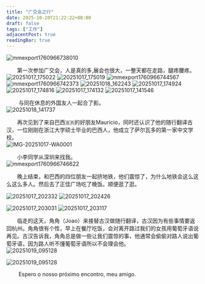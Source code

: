 ```yaml
---
title: "广交会之行"
date: 2025-10-20T21:22:22+08:00
draft: false
tags: ["工作"]
adjacentPost: true
readingBar: true
---
```

![mmexport1760966738010](https://cdn.jsdelivr.net/gh/tosspi/picx-images-hosting@master/mmexport1760966738010.3yeufuleyg.jpg)

&emsp;&emsp;第一次参加广交会，人是真的多,展会也很大，一整天都在走路，腿疼腰疼。<br>
![20251017_175022](https://cdn.jsdelivr.net/gh/tosspi/picx-images-hosting@master/20251017_175022.1hsm0xeiud.jpg)
![20251017_175019](https://cdn.jsdelivr.net/gh/tosspi/picx-images-hosting@master/20251017_175019.83afryikt5.jpg)
![mmexport1760966744567](https://cdn.jsdelivr.net/gh/tosspi/picx-images-hosting@master/mmexport1760966744567.7eh67xv22g.jpg)
![mmexport1760966742373](https://cdn.jsdelivr.net/gh/tosspi/picx-images-hosting@master/mmexport1760966742373.5fkzhlpjq4.jpg)
![20251018_162243](https://cdn.jsdelivr.net/gh/tosspi/picx-images-hosting@master/20251018_162243.67xuzc65c0.jpg)
![20251017_174924](https://cdn.jsdelivr.net/gh/tosspi/picx-images-hosting@master/20251017_174924.8hgvitqvnx.jpg)
![20251017_174816](https://cdn.jsdelivr.net/gh/tosspi/picx-images-hosting@master/20251017_174816.2h8pe3h9yy.jpg)
![20251017_174132](https://cdn.jsdelivr.net/gh/tosspi/picx-images-hosting@master/20251017_174132.7lke3dh76q.jpg)
![20251017_141546](https://cdn.jsdelivr.net/gh/tosspi/picx-images-hosting@master/20251017_141546.4qrpxl20el.jpg)

&emsp;&emsp; 与同在休息的外国友人一起合了影。<br>
![20251018_141737](https://cdn.jsdelivr.net/gh/tosspi/picx-images-hosting@master/20251018_141737.83afryikwn.jpg)

&emsp;&emsp;再次见到了来自巴西🇧🇷的好朋友Mauricio，同时还认识了他的随行翻译古汉，一位刚刚在浙江大学硕士毕业的巴西人，他成立了萨尔瓦多的第一家中文学校。<br>
![IMG-20251017-WA0001](https://cdn.jsdelivr.net/gh/tosspi/picx-images-hosting@master/IMG-20251017-WA0001.7snlyt3cuj.jpg)


&emsp;&emsp;小李同学从深圳来找我。<br>
![mmexport1760966746622](https://cdn.jsdelivr.net/gh/tosspi/picx-images-hosting@master/mmexport1760966746622.86u1pobnto.jpg)

&emsp;&emsp;晚上结束，和巴西的四位朋友一起挤地铁，他们震惊了，为什么地铁会这么这么这么多人。然后去了正佳广场吃了晚饭。顺便逛了逛。<br>

![20251017_202332](https://cdn.jsdelivr.net/gh/tosspi/picx-images-hosting@master/20251017_202332.58hrm63e2d.jpg)
![20251017_202426](https://cdn.jsdelivr.net/gh/tosspi/picx-images-hosting@master/20251017_202426.83afryikug.jpg)

![20251017_203031](https://cdn.jsdelivr.net/gh/tosspi/picx-images-hosting@master/20251017_203031.2ksbbtacrx.jpg)
![20251017_203117](https://cdn.jsdelivr.net/gh/tosspi/picx-images-hosting@master/20251017_203117.6pnwnx7iva.jpg)

&emsp;&emsp;临走的这天，角角（Joao）来接替古汉做随行翻译，古汉因为有些事情要返回杭州。角角很有个性，早上在餐厅吃饭，会对离开路过我们的女孩用葡萄牙语说再见。古汉告诉我，角角总是做一些让我们震惊的事，他通常会偷偷对路人说出葡萄牙语，因为路人听不懂葡萄牙语所以不会理会他。<br>
![20251019_095128](https://cdn.jsdelivr.net/gh/tosspi/picx-images-hosting@master/20251019_095128.60un3wjzxz.jpg)

![20251019_095128](https://cdn.jsdelivr.net/gh/tosspi/picx-images-hosting@master/20251019_095128.60un3wjzxz.jpg)

&emsp;&emsp; Espero o nosso próximo encontro, meu amigo.<br>
